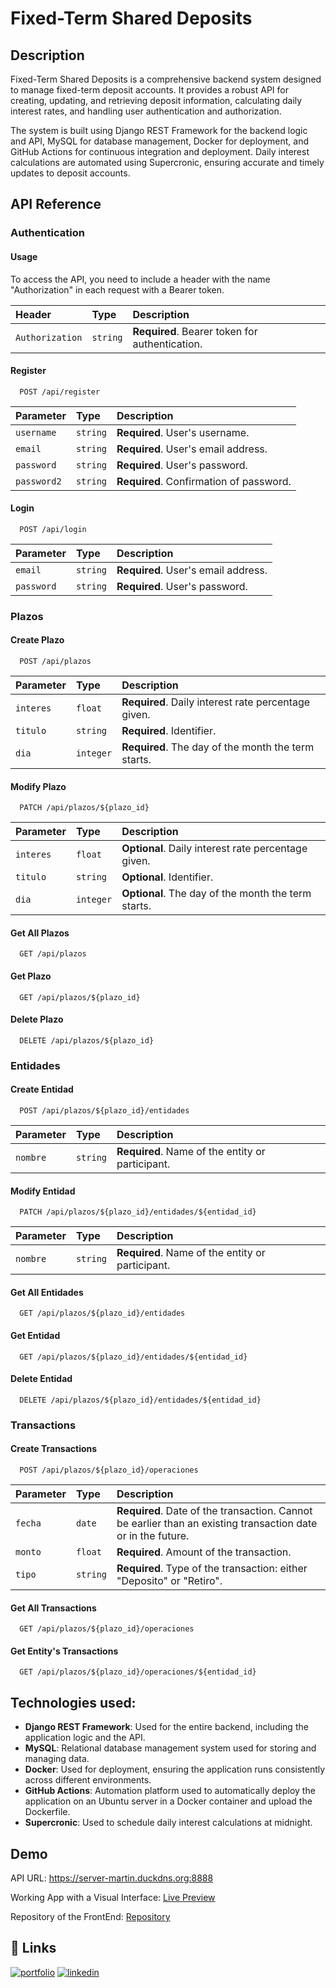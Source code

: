 # Fixed-Term Shared Deposits

## Description

Fixed-Term Shared Deposits is a comprehensive backend system designed to manage fixed-term deposit accounts. It provides a robust API for creating, updating, and retrieving deposit information, calculating daily interest rates, and handling user authentication and authorization.

The system is built using Django REST Framework for the backend logic and API, MySQL for database management, Docker for deployment, and GitHub Actions for continuous integration and deployment. Daily interest calculations are automated using Supercronic, ensuring accurate and timely updates to deposit accounts.

## API Reference

### Authentication

#### Usage
To access the API, you need to include a header with the name "Authorization" in each request with a Bearer token.

| Header       | Type     | Description                |
| :----------- | :------- | :------------------------- |
| `Authorization` | `string` | **Required**. Bearer token for authentication. |

#### Register
```http
  POST /api/register
```

| Parameter   | Type     | Description                |
| :--------   | :------- | :------------------------- |
| `username`  | `string` | **Required**.  User's username. |
| `email`     | `string` | **Required**. User's email address. |
| `password`  | `string` | **Required**. User's password.  |
| `password2` | `string` | **Required**. Confirmation of password. |

#### Login

```http
  POST /api/login
```

| Parameter | Type     | Description                         |
| :-------- | :------- | :-------------------------          |
| `email`   | `string` | **Required**. User's email address. |
| `password`| `string` | **Required**. User's password.      |

### Plazos

#### Create Plazo

```http
  POST /api/plazos
```

| Parameter  | Type     | Description                                             |
| :--------- | :------- | :------------------------------------------------------ |
| `interes`  | `float`  | **Required**. Daily interest rate percentage given.     |
| `titulo`   | `string` | **Required**. Identifier.                               |
| `dia`      | `integer`| **Required**. The day of the month the term starts.     |

#### Modify Plazo

```http
  PATCH /api/plazos/${plazo_id}
```

| Parameter  | Type     | Description                                             |
| :--------- | :------- | :------------------------------------------------------ |
| `interes`  | `float`  | **Optional**. Daily interest rate percentage given.     |
| `titulo`   | `string` | **Optional**. Identifier.                               |
| `dia`      | `integer`| **Optional**. The day of the month the term starts.     |

#### Get All Plazos

```http
  GET /api/plazos
```

#### Get Plazo

```http
  GET /api/plazos/${plazo_id}
```

#### Delete Plazo

```http
  DELETE /api/plazos/${plazo_id}
```

### Entidades

#### Create Entidad

```http
  POST /api/plazos/${plazo_id}/entidades
```

| Parameter  | Type     | Description                                             |
| :--------- | :------- | :------------------------------------------------------ |
| `nombre`   | `string` | **Required**. Name of the entity or participant.        |


#### Modify Entidad

```http
  PATCH /api/plazos/${plazo_id}/entidades/${entidad_id}
```

| Parameter  | Type     | Description                                             |
| :--------- | :------- | :------------------------------------------------------ |
| `nombre`   | `string` | **Required**. Name of the entity or participant.        |

#### Get All Entidades

```http
  GET /api/plazos/${plazo_id}/entidades
```

#### Get Entidad

```http
  GET /api/plazos/${plazo_id}/entidades/${entidad_id}
```

#### Delete Entidad

```http
  DELETE /api/plazos/${plazo_id}/entidades/${entidad_id}
```

### Transactions

#### Create Transactions

```http
  POST /api/plazos/${plazo_id}/operaciones
```
| Parameter | Type     | Description                                                                                              |
| :-------- | :------- | :------------------------------------------------------------------------------------------------------- |
| `fecha`   | `date`   | **Required**. Date of the transaction. Cannot be earlier than an existing transaction date or in the future. |
| `monto`   | `float`  | **Required**. Amount of the transaction.                                                                 |
| `tipo`    | `string` | **Required**. Type of the transaction: either "Deposito" or "Retiro".                                    |

#### Get All Transactions
```http
  GET /api/plazos/${plazo_id}/operaciones
```

#### Get Entity's Transactions
```http
  GET /api/plazos/${plazo_id}/operaciones/${entidad_id}
```

## Technologies used:

* **Django REST Framework**: Used for the entire backend, including the application logic and the API.
* **MySQL**: Relational database management system used for storing and managing data.
* **Docker**: Used for deployment, ensuring the application runs consistently across different environments.
* **GitHub Actions**: Automation platform used to automatically deploy the application on an Ubuntu server in a Docker container and upload the Dockerfile.
* **Supercronic**: Used to schedule daily interest calculations at midnight.


## Demo

API URL: https://server-martin.duckdns.org:8888

Working App with a Visual Interface: [Live Preview](https://1pampu.github.io/plazos-compartidos-frontend/index.html)

Repository of the FrontEnd: [Repository](https://github.com/1Pampu/plazos-compartidos-frontend)


## 🔗 Links
[![portfolio](https://img.shields.io/badge/my_portfolio-000?style=for-the-badge&logo=ko-fi&logoColor=white)](https://1pampu.github.io/my-portfolio/)
[![linkedin](https://img.shields.io/badge/linkedin-0A66C2?style=for-the-badge&logo=linkedin&logoColor=white)](https://www.linkedin.com/in/martin-piampiani/)

